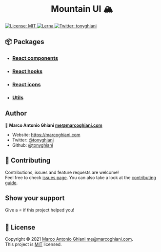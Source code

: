 <h1 align="center">Mountain UI 🏔 </h1>

<p>
  <a href="https://github.com/tonyghiani/mountain-ui/blob/master/LICENSE" target="_blank">
    <img alt="License: MIT" src="https://img.shields.io/badge/License-MIT-blue.svg?style=for-the-badge" />
  </a>
  <a href="https://lerna.js.org/" target="_blank">
    <img alt="Lerna" src="https://img.shields.io/badge/maintained%20with-lerna-cc00ff.svg?style=for-the-badge" />
  </a>
  <a href="https://twitter.com/tonyghiani" target="_blank">
    <img alt="Twitter: tonyghiani" src="https://img.shields.io/twitter/follow/tonyghiani.svg?style=for-the-badge" />
  </a>
</p>

## 📦 Packages

- ### [React components](https://github.com/mountain-ui/mountain-ui/tree/master/packages/react-components)
- ### [React hooks](https://github.com/mountain-ui/mountain-ui/tree/master/packages/react-hooks)
- ### [React icons](https://github.com/mountain-ui/mountain-ui/tree/master/packages/icons)
- ### [Utils](https://github.com/mountain-ui/mountain-ui/tree/master/packages/utils)

## Author

👤 **Marco Antonio Ghiani <me@marcoghiani.com>**

- Website: https://marcoghiani.com
- Twitter: [@tonyghiani](https://twitter.com/tonyghiani)
- Github: [@tonyghiani](https://github.com/tonyghiani)

## 🤝 Contributing

Contributions, issues and feature requests are welcome!<br />Feel free to check [issues page](https://github.com/tonyghiani/mountain-ui/issues). You can also take a look at the [contributing guide](https://github.com/tonyghiani/mountain-ui/blob/master/CONTRIBUTING.md).

## Show your support

Give a ⭐️ if this project helped you!

## 📝 License

Copyright © 2021 [Marco Antonio Ghiani <me@marcoghiani.com>](https://github.com/tonyghiani).<br />
This project is [MIT](https://github.com/tonyghiani/mountain-ui/blob/master/LICENSE) licensed.
